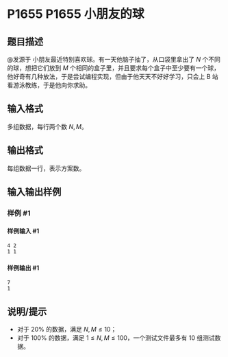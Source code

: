 # P1655 P1655 小朋友的球

## 题目描述

@发源于 小朋友最近特别喜欢球。有一天他脑子抽了，从口袋里拿出了 $N$ 个不同的球，想把它们放到 $M$ 个相同的盒子里，并且要求每个盒子中至少要有一个球，他好奇有几种放法，于是尝试编程实现，但由于他天天不好好学习，只会上 B 站看游泳教练，于是他向你求助。

## 输入格式

多组数据，每行两个数 $N,M$。


## 输出格式

每组数据一行，表示方案数。


## 输入输出样例

### 样例 #1

#### 样例输入 #1

```
4 2
1 1
```

#### 样例输出 #1

```
7
1
```

## 说明/提示

- 对于 $20\%$ 的数据，满足 $N,M \leq 10$；
- 对于 $100\%$ 的数据，满足 $1 \leq N,M \leq 100$，一个测试文件最多有 $10$ 组测试数据。

